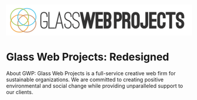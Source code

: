 ![GWP Logo](https://github.com/chaniemobley/glasswebprojects/blob/master/resources/images/glasslogo.png)
# Glass Web Projects: Redesigned

About GWP: Glass Web Projects is a full-service creative web firm for sustainable organizations. We are committed to creating positive environmental and social change while providing unparalleled support to our clients.

